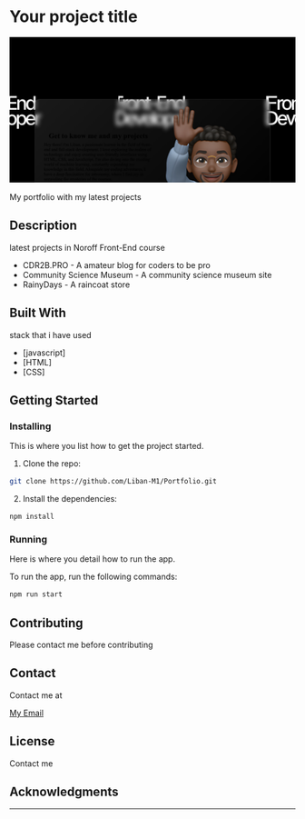 # Your project title

![image](/images/My%20Portfolio.png)

My portfolio with my latest projects

## Description

latest projects in Noroff Front-End course

- CDR2B.PRO - A amateur blog for coders to be pro
- Community Science Museum - A community science museum site
- RainyDays - A raincoat store

## Built With

stack that i have used

- [javascript]
- [HTML]
- [CSS]

## Getting Started

### Installing

This is where you list how to get the project started.

1. Clone the repo:

```bash
git clone https://github.com/Liban-M1/Portfolio.git
```

2. Install the dependencies:

```
npm install
```

### Running

Here is where you detail how to run the app.

To run the app, run the following commands:

```bash
npm run start
```

## Contributing

Please contact me before contributing

## Contact

Contact me at

[My Email](a1.libanmohammed@gmail.com)

## License

Contact me

## Acknowledgments

---
